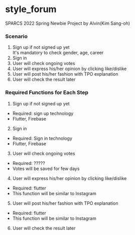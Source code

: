 # style_forum
SPARCS 2022 Spring Newbie Project by Alvin(Kim Sang-oh)

### Scenario
1. Sign up if not signed up yet  
It's mandatory to check gender, age, career  
2. Sign in  
3. User will check ongoing votes  
4. User will express his/her opinion by clicking like/dislike   
5. User will post his/her fashion with TPO explanation   
6. User will check the result later   

### Required Functions for Each Step
1. Sign up if not signed up yet
- Required: sign up technology
- Flutter, Firebase  

2. Sign in
- Required: Sign in technology
- Flutter, Firebase

3. User will check ongoing votes
- Required: ?????
- Votes will be saved for few days

4. User will express his/her opinion by clicking like/dislike
- Required: flutter
- This function will be similar to Instagram

5. User will post his/her fashion with TPO explanation
- Required: flutter
- This function will be similar to Instagram

6. User will check the result later
